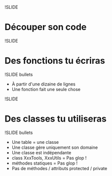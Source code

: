 !SLIDE

# Découper son code #

!SLIDE

# Des fonctions tu écriras #

!SLIDE bullets

* À partir d'une dizaine de lignes
* Une fonction fait une seule chose

!SLIDE

# Des classes tu utiliseras #

!SLIDE bullets

* Une table = une classe
* Une classe gère uniquement son domaine
* Une classe est indépendante
* class XxxTools, XxxUtils = Pas glop !
* méthodes statiques = Pas glop !
* Pas de méthodes / attributs protected / private
